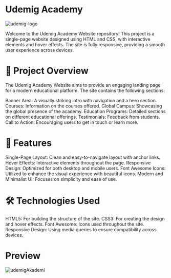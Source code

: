# Udemig Academy

![udemig-logo](https://github.com/user-attachments/assets/c5ada643-ae34-413c-a43c-0f936be04226)

Welcome to the Udemig Academy Website repository! This project is a single-page website designed using HTML and CSS, with interactive elements and hover effects. The site is fully responsive, providing a smooth user experience across devices.



# 🎯 Project Overview

The Udemig Academy Website aims to provide an engaging landing page for a modern educational platform. The site contains the following sections:

Banner Area: A visually striking intro with navigation and a hero section.
Courses: Information on the courses offered.
Global Campus: Showcasing the global presence of the academy.
Education Programs: Detailed sections on different educational offerings.
Testimonials: Feedback from students.
Call to Action: Encouraging users to get in touch or learn more.


# 🚀 Features

Single-Page Layout: Clean and easy-to-navigate layout with anchor links.
Hover Effects: Interactive elements throughout the page.
Responsive Design: Optimized for both desktop and mobile users.
Font Awesome Icons: Utilized to enhance the visual experience with beautiful icons.
Modern and Minimalist UI: Focuses on simplicity and ease of use.

# 🛠️ Technologies Used

HTML5: For building the structure of the site.
CSS3: For creating the design and hover effects.
Font Awesome: Icons used throughout the site.
Responsive Design: Using media queries to ensure compatibility across devices.

# Preview

![udemigAkademi](https://github.com/user-attachments/assets/b5cca480-72e5-456b-be6f-f3ba05faf331)



